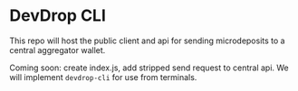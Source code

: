 # DevDrop CLI
This repo will host the public client and api for sending microdeposits to a central aggregator wallet.

Coming soon: create index.js, add stripped send request to central api.
We will implement `devdrop-cli` for use from terminals.
